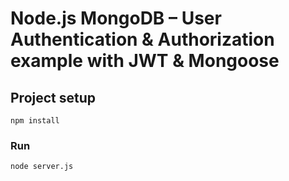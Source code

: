 # Node.js MongoDB – User Authentication & Authorization example with JWT & Mongoose
## Project setup
```
npm install
```

### Run
```
node server.js
```
